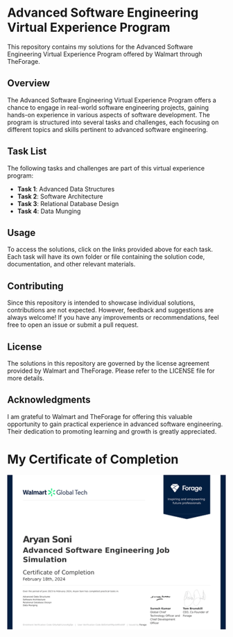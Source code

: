 # Advanced Software Engineering Virtual Experience Program
This repository contains my solutions for the Advanced Software Engineering Virtual Experience Program offered by Walmart through TheForage. <br> 
<h2>Overview</h2>
<p>The Advanced Software Engineering Virtual Experience Program offers a chance to engage in real-world software engineering projects, gaining hands-on experience in various aspects of software development. The program is structured into several tasks and challenges, each focusing on different topics and skills pertinent to advanced software engineering.</p>    
<h2>Task List</h2>
<p>The following tasks and challenges are part of this virtual experience program:</p>
<ul>
      <li><strong>Task 1</strong>: Advanced Data Structures</li>
      <li><strong>Task 2</strong>: Software Architecture</li>
      <li><strong>Task 3</strong>: Relational Database Design</li>
      <li><strong>Task 4</strong>: Data Munging</li>
</ul>   
<h2>Usage</h2>
<p>To access the solutions, click on the links provided above for each task. Each task will have its own folder or file containing the solution code, documentation, and other relevant materials.</p>
<h2>Contributing</h2>
<p>Since this repository is intended to showcase individual solutions, contributions are not expected. However, feedback and suggestions are always welcome! If you have any improvements or recommendations, feel free to open an issue or submit a pull request.</p>
<h2>License</h2>
<p>The solutions in this repository are governed by the license agreement provided by Walmart and TheForage. Please refer to the LICENSE file for more details.</p>    
<h2>Acknowledgments</h2>
<p>I am grateful to Walmart and TheForage for offering this valuable opportunity to gain practical experience in advanced software engineering. Their dedication to promoting learning and growth is greatly appreciated.</p>
<h1> My Certificate of Completion </h1>
<img src="https://github.com/aryansoni13/Waltmart-USA-Forage-Job-simulation/blob/76c20af4363f3d2d0d75165eee8af075bcb88704/Walmart%20USA-1.png" alt="certificate of completion"/>
